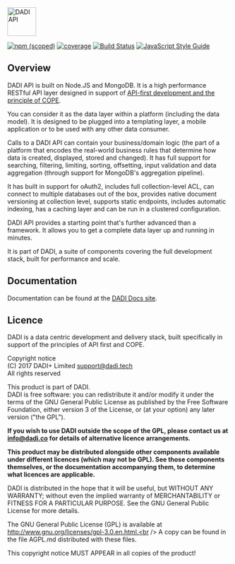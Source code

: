 <img src="http://52.209.207.148/assets/products/dadi-api-full.png" alt="DADI API" height="65"/>

[![npm (scoped)](https://img.shields.io/npm/v/@dadi/api.svg?maxAge=10800&style=flat-square)](https://www.npmjs.com/package/@dadi/api)
[![coverage](https://img.shields.io/badge/coverage-84%25-yellow.svg?style=flat?style=flat-square)](https://github.com/dadi/api)
[![Build Status](https://travis-ci.org/dadi/api.svg?branch=master)](https://travis-ci.org/dadi/api)
[![JavaScript Style Guide](https://img.shields.io/badge/code%20style-standard-brightgreen.svg?style=flat-square)](http://standardjs.com/)

## Overview

DADI API is built on Node.JS and MongoDB. It is a high performance RESTful API layer designed in support of [API-first development and the principle of COPE](https://github.com/dadi/api/blob/docs/docs/apiFirst.md).

You can consider it as the data layer within a platform (including the data model). It is designed to be plugged into a templating layer, a mobile application or to be used with any other data consumer.

Calls to a DADI API can contain your business/domain logic (the part of a platform that encodes the real-world business rules that determine how data is created, displayed, stored and changed). It has full support for searching, filtering, limiting, sorting, offsetting, input validation and data aggregation (through support for MongoDB's aggregation pipeline).

It has built in support for oAuth2, includes full collection-level ACL, can connect to multiple databases out of the box, provides native document versioning at collection level, supports static endpoints, includes automatic indexing, has a caching layer and can be run in a clustered configuration.

DADI API provides a starting point that's further advanced than a framework. It allows you to get a complete data layer up and running in minutes.

It is part of DADI, a suite of components covering the full development stack, built for performance and scale.

## Documentation

Documentation can be found at the [DADI Docs site](http://docs.dadi.tech/api/).

## Licence

DADI is a data centric development and delivery stack, built specifically in support of the principles of API first and COPE.

Copyright notice<br />
(C) 2017 DADI+ Limited <support@dadi.tech><br />
All rights reserved

This product is part of DADI.<br />
DADI is free software: you can redistribute it and/or modify
it under the terms of the GNU General Public License as published by
the Free Software Foundation, either version 3 of the License, or
(at your option) any later version ("the GPL").

**If you wish to use DADI outside the scope of the GPL, please
contact us at info@dadi.co for details of alternative licence
arrangements.**

**This product may be distributed alongside other components
available under different licences (which may not be GPL). See
those components themselves, or the documentation accompanying
them, to determine what licences are applicable.**

DADI is distributed in the hope that it will be useful,
but WITHOUT ANY WARRANTY; without even the implied warranty of
MERCHANTABILITY or FITNESS FOR A PARTICULAR PURPOSE.  See the
GNU General Public License for more details.

The GNU General Public License (GPL) is available at
http://www.gnu.org/licenses/gpl-3.0.en.html.<br />
A copy can be found in the file AGPL.md distributed with
these files.

This copyright notice MUST APPEAR in all copies of the product!
